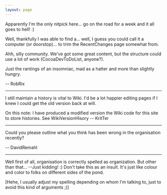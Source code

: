 ```yaml
---
layout: page
---
```




Apparently I'm the only nitpick here... go on the road for a week and it all goes to hell! :)

Well, thankfully I was able to find a... well, I guess you could call it a computer (or doorstop)... to trim the RecentChanges page somewhat from.

Ahh, silly community. We've got some great content, but the structure could use a lot of work (CocoaDevToDoList, anyone?).

Just the rantings of an insomniac, mad as a hatter and more than slightly hungry.

-- RobRix

----

I still maintain a history is vital to Wiki. I'd be a lot happier editing pages if I knew I could get the old version back at will.

On this note: I have produced a modified version the Wiki code for this site to store histories. See WikiVersionHisory -- KritTer

----

Could you please outline what you think has been wrong in the organisation recently?

-- DavidRemahl

----

Well first of all, organisation is correctly spelled as organization.  But other than that...  --Just kidding!  :)  Don't take this as an insult.  It's just like colour and color to folks on different sides of the pond.

[Hehe, I usually adjust my spelling depending on whom I'm talking to, just to avoid this kind of arguments ;)]
